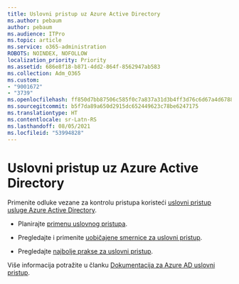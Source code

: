 ```yaml
---
title: Uslovni pristup uz Azure Active Directory
ms.author: pebaum
author: pebaum
ms.audience: ITPro
ms.topic: article
ms.service: o365-administration
ROBOTS: NOINDEX, NOFOLLOW
localization_priority: Priority
ms.assetid: 686e8f18-b871-4dd2-864f-8562947ab583
ms.collection: Adm_O365
ms.custom:
- "9001672"
- "3739"
ms.openlocfilehash: ff850d7bb87506c585f0c7a837a31d3b4ff3d76c6d67a4d6788c2b27c9f0a6c8
ms.sourcegitcommit: b5f7da89a650d2915dc652449623c78be6247175
ms.translationtype: HT
ms.contentlocale: sr-Latn-RS
ms.lasthandoff: 08/05/2021
ms.locfileid: "53994828"
---
```

# <a name="conditional-access-with-azure-active-directory"></a>Uslovni pristup uz Azure Active Directory

Primenite odluke vezane za kontrolu pristupa koristeći [uslovni pristup usluge Azure Active Directory](https://docs.microsoft.com/azure/active-directory/conditional-access/overview).

- Planirajte [primenu uslovnog pristupa](https://docs.microsoft.com/azure/active-directory/conditional-access/plan-conditional-access). 

- Pregledajte i primenite [uobičajene smernice za uslovni pristup](https://docs.microsoft.com/azure/active-directory/conditional-access/concept-conditional-access-policy-common).

- Pregledajte [najbolje prakse za uslovni pristup](https://docs.microsoft.com/azure/active-directory/conditional-access/best-practices).

Više informacija potražite u članku [Dokumentacija za Azure AD uslovni pristup](https://docs.microsoft.com/azure/active-directory/conditional-access/).
